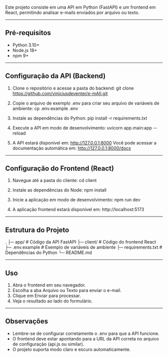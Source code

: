 Este projeto consiste em uma API em Python (FastAPI) e um frontend em React, permitindo analisar e-mails enviados por arquivo ou texto.

---

## Pré-requisitos

- Python 3.10+
- Node.js 18+
- npm 9+

---

## Configuração da API (Backend)

1. Clone o repositório e acesse a pasta do backend:
git clone https://github.com/viniciusdeventer/e-mAIl.git

2. Copie o arquivo de exemplo .env para criar seu arquivo de variáveis de ambiente:
cp .env.example .env

3. Instale as dependências do Python:
pip install -r requirements.txt

4. Execute a API em modo de desenvolvimento:
uvicorn app.main:app --reload

5. A API estará disponível em:
http://127.0.0.1:8000
Você pode acessar a documentação automática em:
http://127.0.0.1:8000/docs

---

## Configuração do Frontend (React)

1. Navegue até a pasta do cliente:
cd client

2. Instale as dependências do Node:
npm install

3. Inicie a aplicação em modo de desenvolvimento:
npm run dev

4. A aplicação frontend estará disponível em:
http://localhost:5173

---

## Estrutura do Projeto

.
├─ app/                # Código da API FastAPI
├─ client/             # Código do frontend React
├─ .env.example        # Exemplo de variáveis de ambiente
├─ requirements.txt    # Dependências do Python
└─ README.md

---

## Uso

1. Abra o frontend em seu navegador.
2. Escolha a aba Arquivo ou Texto para enviar o e-mail.
3. Clique em Enviar para processar.
4. Veja o resultado ao lado do formulário.

---

## Observações

- Lembre-se de configurar corretamente o .env para que a API funcione.
- O frontend deve estar apontando para a URL da API correta no arquivo de configuração (api.js ou similar).
- O projeto suporta modo claro e escuro automaticamente.
